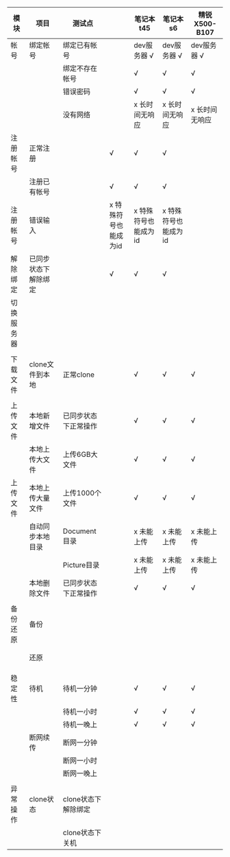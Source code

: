 |模块|项目|测试点||笔记本t45|笔记本s6|精锐X500-B107|
|-----|-----|-----|-----|-----|-----|-----|
|帐号|绑定帐号|绑定已有帐号||dev服务器  √|dev服务器  √|dev服务器  √|
|||绑定不存在帐号||√|√|√|
|||错误密码||√|√|√|
|||没有网络||x 长时间无响应|x 长时间无响应|x 长时间无响应|
|注册帐号|正常注册||√|√|√|
||注册已有帐号||√|√|√|
|注册帐号|错误输入||x 特殊符号也能成为id|x 特殊符号也能成为id|x 特殊符号也能成为id|
|解除绑定|已同步状态下解除绑定||√|√|√|
|切换服务器||||||
|||||||||
|下载文件|clone文件到本地|正常clone||√|√|√|
|||||||||
|上传文件|本地新增文件|已同步状态下正常操作||√|√|√|
||本地上传大文件|上传6GB大文件||√|√|√|
|上传文件|本地上传大量文件|上传1000个文件||√|√|√|
||自动同步本地目录|Document目录||x 未能上传|x 未能上传|x 未能上传|
|||Picture目录||x 未能上传|x 未能上传|x 未能上传|
||本地删除文件|已同步状态下正常操作||√|√|√|
|||||||||
|备份还原|备份||||||
||||||||
||||||||
||还原||||||
||||||||
||||||||
|||||||||
|稳定性|待机|待机一分钟||√|√|√|
|||待机一小时||√|√|√|
|||待机一晚上||√|√|√|
||断网续传|断网一分钟|||||
|||断网一小时|||||
|||断网一晚上|||||
|||||||||
|异常操作|clone状态|clone状态下解除绑定|||||
|||clone状态下关机|||||
